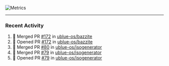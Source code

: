 ![Metrics](https://metrics.lecoq.io/KyleGospo?template=classic&base=header%2C%20activity%2C%20community%2C%20repositories%2C%20metadata&base.indepth=false&base.hireable=false&base.skip=false&config.timezone=America%2FLos_Angeles)

---
### Recent Activity
<!--START_SECTION:activity-->
1. 🎉 Merged PR [#172](https://github.com/ublue-os/bazzite/pull/172) in [ublue-os/bazzite](https://github.com/ublue-os/bazzite)
2. 💪 Opened PR [#172](https://github.com/ublue-os/bazzite/pull/172) in [ublue-os/bazzite](https://github.com/ublue-os/bazzite)
3. 🎉 Merged PR [#80](https://github.com/ublue-os/isogenerator/pull/80) in [ublue-os/isogenerator](https://github.com/ublue-os/isogenerator)
4. 🎉 Merged PR [#79](https://github.com/ublue-os/isogenerator/pull/79) in [ublue-os/isogenerator](https://github.com/ublue-os/isogenerator)
5. 💪 Opened PR [#79](https://github.com/ublue-os/isogenerator/pull/79) in [ublue-os/isogenerator](https://github.com/ublue-os/isogenerator)
<!--END_SECTION:activity-->
